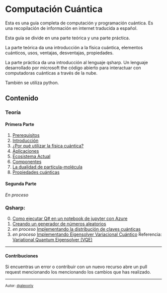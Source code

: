 # Computación Cuántica

Esta es una guía completa de computación y programación cuántica.
Es una recopilación de información en internet traducida a español.

Esta guía se divide en una parte teórica y una parte práctica.

La parte teórica da una introducción a la física cuántica, elementos cuánticos, usos, ventajas, desventajas, propiedades.

La parte práctica da una introducción al lenguaje qsharp. Un lenguaje desarrollado por microsoft the código abierto para interactuar con computadoras cuánticas a través de la nube.

También se utiliza python.

## **Contenido** 

### **Teoría**
#### **Primera Parte**

1. [Prerequisitos](/teoria/PrimeraParte.md#prerequisitos)
2. [Introducción](/teoria/PrimeraParte.md#introducción)
3. [¿Por qué utilizar la física cuántica?](/teoria/PrimeraParte.md#¿por-qué-utilizar-la-física-cuántica)
4. [Aplicaciones](/teoria/PrimeraParte.md#aplicaciones)
5. [Ecosistema Actual](/teoria/PrimeraParte.md#ecosistema-actual)
6. [Componentes](/teoria/PrimeraParte.md#componentes)
7. [La dualidad de partícula-molécula](/teoria/PrimeraParte.md#la-dualidad-de-partícula-molécula)
8. [Propiedades cuánticas](/teoria/PrimeraParte.md#propiedades-cuánticas)

#### **Segunda Parte**

*En proceso*

### **Qsharp**:
0. [Como ejecutar Q# en un notebook de jupyter con Azure](/practica/Parte_0.md)
1. [Creando un generador de números aleatorios](/practica/Parte_1.ipynb)
2.  *en proceso* [Implementando la distribución de claves cuánticas](/practica/)
3.  *en proceso* [Implementando Eigensolver Variacional Cuántico](/practica/) Referencia: [Variational Quantum Eigensolver (VQE)](https://arxiv.org/pdf/2111.05176.pdf)
---
#### Contribuciones

Si encuentras un error o contribuir con un nuevo recurso abre un pull request mencionando los mencionando los cambios que has realizado.

---
<sub> Autor: [@alexxriv](https://github.com/alexxriv)</sub>

